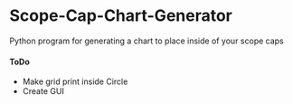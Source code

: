 # Scope-Cap-Chart-Generator
Python program for generating a chart to place inside of your scope caps

#### ToDo
 - Make grid print inside Circle
 - Create GUI

